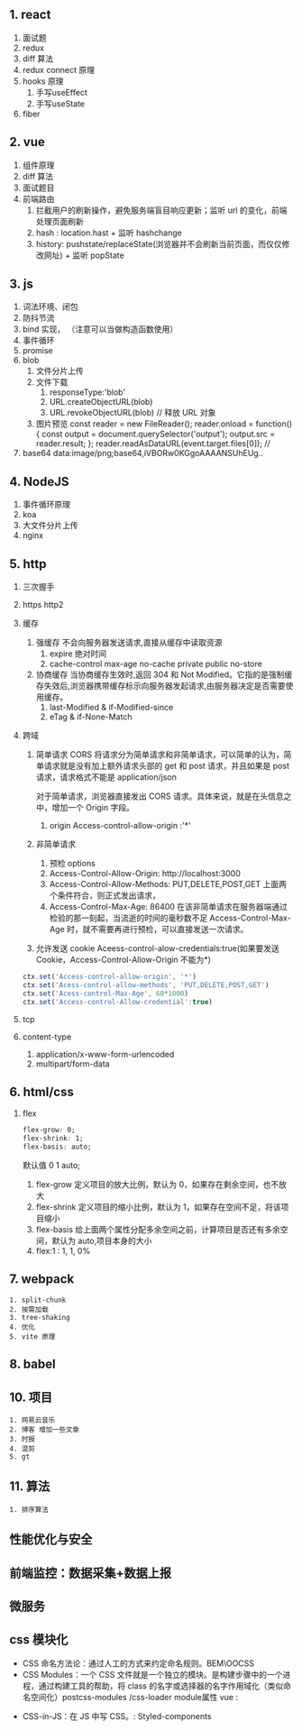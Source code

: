 ## 1. react

1.  面试题
2.  redux
3.  diff 算法
4.  redux connect 原理
5. hooks 原理 
    1. 手写useEffect
    2. 手写useState
6. fiber 
## 2. vue

1.  组件原理
2.  diff 算法
3.  面试题目
4.  前端路由
    1. 拦截用户的刷新操作，避免服务端盲目响应更新；监听 url 的变化，前端处理页面刷新
    2. hash : location.hast + 监听 hashchange
    3. history: pushstate/replaceState(浏览器并不会刷新当前页面，而仅仅修改网址) + 监听 popState

## 3. js

1. 词法环境、闭包
1. 防抖节流
1. bind 实现， （注意可以当做构造函数使用）
1. 事件循环
1. promise
1. blob
   1. 文件分片上传
   2. 文件下载
      1. responseType:'blob'
      2. URL.createObjectURL(blob)
      3. URL.revokeObjectURL(blob) // 释放 URL 对象
   3. 图片预览
      const reader = new FileReader();
      reader.onload = function(){
      const output = document.querySelector('output');
      output.src = reader.result;
      };
      reader.readAsDataURL(event.target.files[0]); //
1. base64 data:image/png;base64,iVBORw0KGgoAAAANSUhEUg..

## 4. NodeJS

1. 事件循环原理
2. koa
3. 大文件分片上传
4. nginx

## 5. http

1. 三次握手
1. https http2
1. 缓存
   1. 强缓存 不会向服务器发送请求,直接从缓存中读取资源
      1. expire 绝对时间
      2. cache-control
         max-age
         no-cache
         private
         public
         no-store
   2. 协商缓存 当协商缓存生效时,返回 304 和 Not Modified。它指的是强制缓存失效后,浏览器携带缓存标示向服务器发起请求,由服务器决定是否需要使用缓存。
      1. last-Modified & if-Modified-since
      2. eTag & if-None-Match
1. 跨域

   1. 简单请求
      CORS 将请求分为简单请求和非简单请求，可以简单的认为，简单请求就是没有加上额外请求头部的 get 和 post 请求，并且如果是 post 请求，请求格式不能是 application/json
 
      对于简单请求，浏览器直接发出 CORS 请求。具体来说，就是在头信息之中，增加一个 Origin 字段。

      1. origin Access-control-allow-origin :'\*'

   2. 非简单请求
      1. 预检 options
      2. Access-Control-Allow-Origin: http://localhost:3000
      3. Access-Control-Allow-Methods: PUT,DELETE,POST,GET
      上面两个条件符合，则正式发出请求，
      4. Access-Control-Max-Age: 86400 在该非简单请求在服务器端通过检验的那一刻起，当流逝的时间的毫秒数不足 Access-Control-Max-Age 时，就不需要再进行预检，可以直接发送一次请求。
   3. 允许发送 cookie Aceess-control-alow-credentials:true(如果要发送 Cookie，Access-Control-Allow-Origin 不能为\*)

   ```js
   ctx.set('Access-control-allow-origin', '*')
   ctx.set('Acess-control-allow-methods', 'PUT,DELETE,POST,GET')
   ctx.set('Acess-control-Max-Age', 60*1000)
   ctx.set('Access-control-Allow-credential':true)
   ```

1. tcp
1. content-type
   1. application/x-www-form-urlencoded
   2. multipart/form-data

## 6. html/css

1. flex

   ```css
   flex-grow: 0;
   flex-shrink: 1;
   flex-basis: auto;
   ```

   默认值 0 1 auto;

   1. flex-grow 定义项目的放大比例，默认为 0，如果存在剩余空间，也不放大
   2. flex-shrink 定义项目的缩小比例，默认为 1，如果存在空间不足，将该项目缩小
   3. flex-basis 给上面两个属性分配多余空间之前，计算项目是否还有多余空间，默认为 auto,项目本身的大小
   4. flex:1 : 1, 1, 0%

## 7. webpack

    1. split-chunk
    2. 按需加载
    3. tree-shaking
    4. 优化
    5. vite 原理
## 8. babel

## 10. 项目

    1. 网易云音乐
    2. 博客 增加一些文章
    3. 时报
    4. 混剪
    5. gt

## 11. 算法

    1. 排序算法

## 性能优化与安全

## 前端监控：数据采集+数据上报

## 微服务

## css 模块化 
- CSS 命名方法论：通过人工的方式来约定命名规则。BEM\OOCSS
- CSS Modules：一个 CSS 文件就是一个独立的模块。是构建步骤中的一个进程，通过构建工具的帮助，将 class 的名字或选择器的名字作用域化（类似命名空间化）postcss-modules /css-loader module属性
vue : <div data-v-ca49f7d6 class="logo-wrapper"></div>
<style>
  .logo-wrapper[data-v-ca49f7d6] {
    display: flex;
  }
</style>
- CSS-in-JS：在 JS 中写 CSS。: Styled-components
